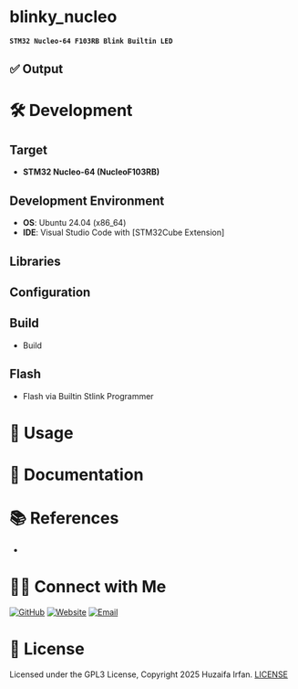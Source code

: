 
# blinky_nucleo
**`STM32 Nucleo-64 F103RB Blink Builtin LED`**


<!-- •[Link](#)

<hr>

## 🎬 Demo

[![Demo](https://img.youtube.com/vi/video_id/0.jpg)](https://www.youtube.com/watch?v=video_id)

![overview](overview.drawio.png)

-->

## ✅ Output


# 🛠️ Development

## Target
- **STM32 Nucleo-64 (NucleoF103RB)**

## Development Environment
- **OS**: Ubuntu 24.04 (x86_64)
- **IDE**: Visual Studio Code with [STM32Cube Extension]

## Libraries

## Configuration

## Build
- Build

## Flash
- Flash via Builtin Stlink Programmer

# 🚀 Usage

# 📝 Documentation

# 📚 References
- 


# 🤝🏻 Connect with Me

[![GitHub ](https://img.shields.io/badge/Github-%23222.svg?style=for-the-badge&logo=github&logoColor=white)](https://github.com/HuzaifaIrfan/)
[![Website](https://img.shields.io/badge/Website-%23222.svg?style=for-the-badge&logo=google-chrome&logoColor==%234285F4)](https://www.huzaifairfan.com)
[![Email](https://img.shields.io/badge/Email-%23222.svg?style=for-the-badge&logo=gmail&logoColor=%23D14836)](mailto:hi@huzaifairfan.com)

# 📜 License

Licensed under the GPL3 License, Copyright 2025 Huzaifa Irfan. [LICENSE](LICENSE)





